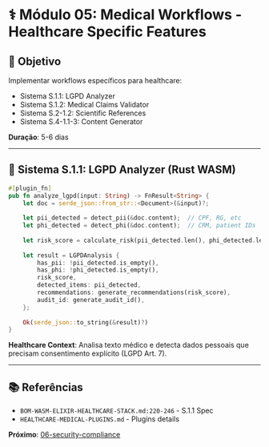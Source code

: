 # ⚕️ Módulo 05: Medical Workflows - Healthcare Specific Features

## 🎯 Objetivo
Implementar workflows específicos para healthcare:
- Sistema S.1.1: LGPD Analyzer
- Sistema S.1.2: Medical Claims Validator
- Sistema S.2-1.2: Scientific References
- Sistema S.4-1.1-3: Content Generator

**Duração**: 5-6 dias

---

## 🔬 Sistema S.1.1: LGPD Analyzer (Rust WASM)

```rust
#[plugin_fn]
pub fn analyze_lgpd(input: String) -> FnResult<String> {
    let doc = serde_json::from_str::<Document>(&input)?;
    
    let pii_detected = detect_pii(&doc.content);  // CPF, RG, etc
    let phi_detected = detect_phi(&doc.content);  // CRM, patient IDs
    
    let risk_score = calculate_risk(pii_detected.len(), phi_detected.len());
    
    let result = LGPDAnalysis {
        has_pii: !pii_detected.is_empty(),
        has_phi: !phi_detected.is_empty(),
        risk_score,
        detected_items: pii_detected,
        recommendations: generate_recommendations(risk_score),
        audit_id: generate_audit_id(),
    };
    
    Ok(serde_json::to_string(&result)?)
}
```

**Healthcare Context**: Analisa texto médico e detecta dados pessoais que precisam consentimento explícito (LGPD Art. 7).

---

## 📚 Referências
- `BOM-WASM-ELIXIR-HEALTHCARE-STACK.md:220-246` - S.1.1 Spec
- `HEALTHCARE-MEDICAL-PLUGINS.md` - Plugins details

**Próximo**: [06-security-compliance](../06-security-compliance/)

